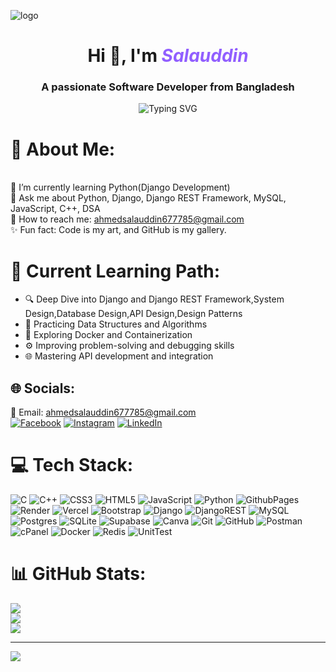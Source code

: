 
![logo](https://github.com/salauddin85/salauddin85/blob/main/Purple%20and%20Black%20Simple%20Coming%20Soon%20Banner%20(3).png)

<h1 align="center">Hi 👋, I'm <span style="color:#915EFF;"><b><i><span id="typing-name">Salauddin</span></i></b></span></h1>
<h3 align="center">A passionate Software Developer from Bangladesh</h3>

<!-- Typing Animation Script -->
<p align="center">
  <img src="https://readme-typing-svg.herokuapp.com?font=Fira+Code&size=24&pause=1000&color=915EFF&width=435&lines=Salauddin+-+Software+Developer;Python+%7C+Django+%7C+REST+API+Lover;Keep+Learning%2C+Keep+Growing" alt="Typing SVG" />
</p>

# 💫 About Me:
<br>🌱 I’m currently learning Python(Django Development)<br>💬 Ask me about Python, Django, Django REST Framework, MySQL, JavaScript, C++, DSA<br>💋 How to reach me: ahmedsalauddin677785@gmail.com<br>✨ Fun fact: Code is my art, and GitHub is my gallery.

# 🚀 Current Learning Path:
- 🔍 Deep Dive into Django and Django REST Framework,System Design,Database Design,API Design,Design Patterns 
- 🧠 Practicing Data Structures and Algorithms
- 🔄 Exploring Docker and Containerization
- ⚙️ Improving problem-solving and debugging skills
- 🌐 Mastering API development and integration

## 🌐 Socials:
📧 Email: ahmedsalauddin677785@gmail.com  
[![Facebook](https://img.shields.io/badge/Facebook-%231877F2.svg?logo=Facebook&logoColor=white)](https://web.facebook.com/profile.php?id=100065552193602)
[![Instagram](https://img.shields.io/badge/Instagram-%23E4405F.svg?logo=Instagram&logoColor=white)](https://www.instagram.com/salauddin_ahmed_46/)
[![LinkedIn](https://img.shields.io/badge/LinkedIn-%230077B5.svg?logo=linkedin&logoColor=white)](https://www.linkedin.com/in/salauddinahmed85/)


# 💻 Tech Stack:
![C](https://img.shields.io/badge/c-%2300599C.svg?style=for-the-badge&logo=c&logoColor=white)
![C++](https://img.shields.io/badge/c++-%2300599C.svg?style=for-the-badge&logo=c%2B%2B&logoColor=white)
![CSS3](https://img.shields.io/badge/css3-%231572B6.svg?style=for-the-badge&logo=css3&logoColor=white)
![HTML5](https://img.shields.io/badge/html5-%23E34F26.svg?style=for-the-badge&logo=html5&logoColor=white)
![JavaScript](https://img.shields.io/badge/javascript-%23323330.svg?style=for-the-badge&logo=javascript&logoColor=%23F7DF1E)
![Python](https://img.shields.io/badge/python-3670A0?style=for-the-badge&logo=python&logoColor=ffdd54)
![GithubPages](https://img.shields.io/badge/github%20pages-121013?style=for-the-badge&logo=github&logoColor=white)
![Render](https://img.shields.io/badge/Render-%2346E3B7.svg?style=for-the-badge&logo=render&logoColor=white)
![Vercel](https://img.shields.io/badge/vercel-%23000000.svg?style=for-the-badge&logo=vercel&logoColor=white)
![Bootstrap](https://img.shields.io/badge/bootstrap-%238511FA.svg?style=for-the-badge&logo=bootstrap&logoColor=white)
![Django](https://img.shields.io/badge/django-%23092E20.svg?style=for-the-badge&logo=django&logoColor=white)
![DjangoREST](https://img.shields.io/badge/DJANGO-REST-ff1709?style=for-the-badge&logo=django&logoColor=white&color=ff1709&labelColor=gray)
![MySQL](https://img.shields.io/badge/mysql-4479A1.svg?style=for-the-badge&logo=mysql&logoColor=white)
![Postgres](https://img.shields.io/badge/postgres-%23316192.svg?style=for-the-badge&logo=postgresql&logoColor=white)
![SQLite](https://img.shields.io/badge/sqlite-%2307405e.svg?style=for-the-badge&logo=sqlite&logoColor=white)
![Supabase](https://img.shields.io/badge/Supabase-3ECF8E?style=for-the-badge&logo=supabase&logoColor=white)
![Canva](https://img.shields.io/badge/Canva-%2300C4CC.svg?style=for-the-badge&logo=Canva&logoColor=white)
![Git](https://img.shields.io/badge/git-%23F05033.svg?style=for-the-badge&logo=git&logoColor=white)
![GitHub](https://img.shields.io/badge/github-%23121011.svg?style=for-the-badge&logo=github&logoColor=white)
![Postman](https://img.shields.io/badge/Postman-FF6C37?style=for-the-badge&logo=postman&logoColor=white)
![cPanel](https://img.shields.io/badge/cPanel-FF6C2C?style=for-the-badge&logo=cpanel&logoColor=white)
![Docker](https://img.shields.io/badge/docker-2496ED.svg?style=for-the-badge&logo=docker&logoColor=white)
![Redis](https://img.shields.io/badge/Redis-%23DC382D.svg?style=for-the-badge&logo=redis&logoColor=white)
![UnitTest](https://img.shields.io/badge/unittest-%23232F3E.svg?style=for-the-badge&logo=python&logoColor=white)



# 📊 GitHub Stats:
![](https://github-readme-stats.vercel.app/api?username=salauddin85&theme=neon&hide_border=false&include_all_commits=false&count_private=false)<br/>
![](https://github-readme-streak-stats.herokuapp.com/?user=salauddin85&theme=neon&hide_border=false)<br/>
![](https://github-readme-stats.vercel.app/api/top-langs/?username=salauddin85&theme=neon&hide_border=false&include_all_commits=false&count_private=false&layout=compact)

---
[![](https://visitcount.itsvg.in/api?id=salauddin85&icon=1&color=0)](https://visitcount.itsvg.in)

<!-- Proudly created with GPRM ( https://gprm.itsvg.in ) -->
